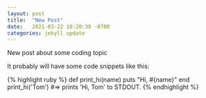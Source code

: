 ```yaml
---
layout: post
title:  "New Post"
date:   2021-03-22 10:20:30 -0700
categories: jekyll update
---
```

New post about some coding topic

It probably will have some code snippets like this:

{% highlight ruby %}
def print_hi(name)
  puts "Hi, #{name}"
end
print_hi('Tom')
#=> prints 'Hi, Tom' to STDOUT.
{% endhighlight %}
